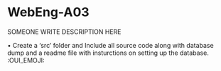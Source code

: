 # WebEng-A03

SOMEONE
WRITE
DESCRIPTION
HERE

•	Create a ‘src’ folder and Include all source code along with database dump and a readme file with insturctions on setting up the database. :OUI_EMOJI:
